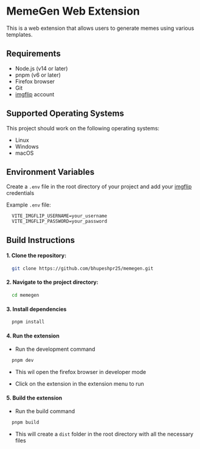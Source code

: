 # MemeGen Web Extension

This is a web extension that allows users to generate memes using various templates.

## Requirements

- Node.js (v14 or later)
- pnpm (v6 or later)
- Firefox browser
- Git
- [imgflip](https://imgflip.com/) account

## Supported Operating Systems

This project should work on the following operating systems:

- Linux
- Windows
- macOS

## Environment Variables

Create a `.env` file in the root directory of your project and add your [imgflip](https://imgflip.com/) credentials

Example `.env` file:

```plaintext
  VITE_IMGFLIP_USERNAME=your_username
  VITE_IMGFLIP_PASSWORD=your_password
```

## Build Instructions

#### 1. Clone the repository:

```bash
  git clone https://github.com/bhupeshpr25/memegen.git
```

#### 2. Navigate to the project directory:

```bash
  cd memegen
```

#### 3. Install dependencies

```bash
  pnpm install
```

#### 4. Run the extension

- Run the development command

```bash
  pnpm dev
```

- This wil open the firefox browser in developer mode

- Click on the extension in the extension menu to run

#### 5. Build the extension

- Run the build command

```bash
  pnpm build
```

- This will create a `dist` folder in the root directory with all the necessary files
